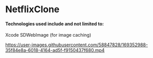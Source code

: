 # NetflixClone

#### Technologies used include and not limited to: 

Xcode
SDWebImage (for image caching)

https://user-images.githubusercontent.com/58847828/169352988-35f84e8a-6018-4164-ad5f-f9150437f680.mp4
